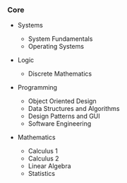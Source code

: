 ### Core

* Systems
  * System Fundamentals
  * Operating Systems

* Logic
  * Discrete Mathematics

* Programming
  * Object Oriented Design
  * Data Structures and Algorithms
  * Design Patterns and GUI
  * Software Engineering

* Mathematics
  * Calculus 1
  * Calculus 2
  * Linear Algebra
  * Statistics
